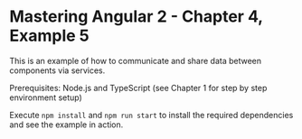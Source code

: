 # Mastering Angular 2 - Chapter 4, Example 5

This is an example of how to communicate and share data between components via services. 

Prerequisites: Node.js and TypeScript (see Chapter 1 for step by step environment setup)

Execute `npm install` and `npm run start` to install the required dependencies and see the example in action.